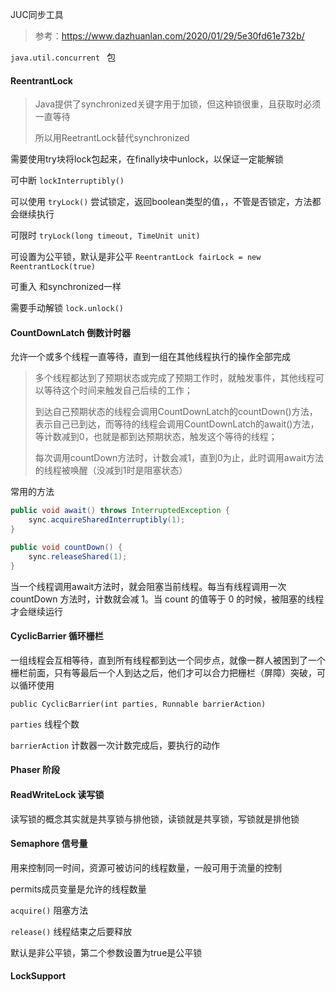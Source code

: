 JUC同步工具

> 参考：https://www.dazhuanlan.com/2020/01/29/5e30fd61e732b/

`java.util.concurrent ` 包

#### ReentrantLock

> Java提供了synchronized关键字用于加锁，但这种锁很重，且获取时必须一直等待
>
> 所以用ReetrantLock替代synchronized

需要使用try块将lock包起来，在finally块中unlock，以保证一定能解锁

可中断	`lockInterruptibly()`

可以使用 `tryLock()` 尝试锁定，返回boolean类型的值，，不管是否锁定，方法都会继续执行

可限时	 `tryLock(long timeout, TimeUnit unit)`

可设置为公平锁，默认是非公平	`ReentrantLock fairLock = new ReentrantLock(true)`

可重入 和synchronized一样

需要手动解锁 `lock.unlock()`

#### CountDownLatch	倒数计时器

允许一个或多个线程一直等待，直到一组在其他线程执行的操作全部完成

> 多个线程都达到了预期状态或完成了预期工作时，就触发事件，其他线程可以等待这个时间来触发自己后续的工作；
>
> 到达自己预期状态的线程会调用CountDownLatch的countDown()方法，表示自己已到达，而等待的线程会调用CountDownLatch的await()方法，等计数减到0，也就是都到达预期状态，触发这个等待的线程；
>
> 每次调用countDown方法时，计数会减1，直到0为止，此时调用await方法的线程被唤醒（没减到1时是阻塞状态）



常用的方法

```java
public void await() throws InterruptedException {
	sync.acquireSharedInterruptibly(1);
}

public void countDown() {
	sync.releaseShared(1);
}
```

当一个线程调用await方法时，就会阻塞当前线程。每当有线程调用一次 countDown 方法时，计数就会减 1。当 count 的值等于 0 的时候，被阻塞的线程才会继续运行







#### CyclicBarrier	循环栅栏

一组线程会互相等待，直到所有线程都到达一个同步点，就像一群人被困到了一个栅栏前面，只有等最后一个人到达之后，他们才可以合力把栅栏（屏障）突破，可以循环使用

`public CyclicBarrier(int parties, Runnable barrierAction)`

`parties`	线程个数

`barrierAction`	计数器一次计数完成后，要执行的动作



#### Phaser 阶段



#### ReadWriteLock 读写锁

读写锁的概念其实就是共享锁与排他锁，读锁就是共享锁，写锁就是排他锁



#### Semaphore	信号量

用来控制同一时间，资源可被访问的线程数量，一般可用于流量的控制

permits成员变量是允许的线程数量

`acquire()`  阻塞方法

`release()`  线程结束之后要释放

默认是非公平锁，第二个参数设置为true是公平锁





#### LockSupport





































